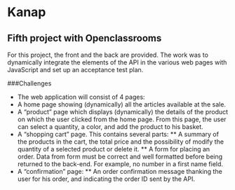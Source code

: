 # Kanap

## Fifth project with Openclassrooms

For this project, the front and the back are provided. The work was to dynamically integrate the elements of the API in the various web pages with JavaScript and set up an acceptance test plan.

###Challenges 

* The web application will consist of 4 pages:
* A home page showing (dynamically) all the articles available at
the sale.
*  A “product” page which displays (dynamically) the details of the product on
which the user clicked from the home page. From this page, the user
can select a quantity, a color, and add the product to his basket.
* A “shopping cart” page. This contains several parts:
** A summary of the products in the cart, the total price and the possibility of
modify the quantity of a selected product or delete it.
** A form for placing an order. Data from
form must be correct and well formatted before being returned to the
back-end. For example, no number in a first name field.
* A “confirmation” page:
** An order confirmation message thanking the user for his
order, and indicating the order ID sent by the API.
